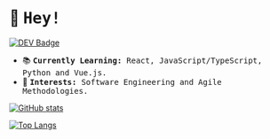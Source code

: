 # 👋 <samp>Hey!</samp>
[![DEV Badge](https://img.shields.io/badge/-DEV.to-000?style=flat-square&logo=dev.to&logoColor=white&link=https://dev.to/teffybiskup)](https://dev.to/teffybiskup)
  
- :books: <samp><b>Currently Learning:</b> React, JavaScript/TypeScript, Python and Vue.js.</samp>
- :pushpin: <samp><b>Interests:</b> Software Engineering and Agile Methodologies.</samp>

[![GitHub stats](https://github-readme-stats.vercel.app/api?username=teffybiskup&count_private=true&hide=stars,issues,contribs&show_icons=true&hide_rank=true&include_all_commits=true)](https://github.com/anuraghazra/github-readme-stats)

[![Top Langs](https://github-readme-stats.vercel.app/api/top-langs/?username=teffybiskup&langs_count=10&layout=compact&card_width=265)](https://github.com/anuraghazra/github-readme-stats)
